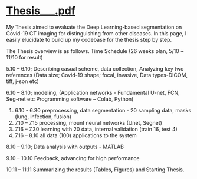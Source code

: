 # [Thesis___.pdf](https://github.com/LeeYoungJun1113/Thesis___/blob/c8b711e7a01ff475f0623aceebba0ad02301c072/NewThesis.pdf)
My Thesis aimed to evaluate the Deep Learning-based segmentation on Covid-19 CT imaging for distinguishing from other diseases.
In this page, I easily elucidate to build up my codebase for the thesis step by step.

The Thesis overview is as follows.
Time Schedule (26 weeks plan, 5/10 ~ 11/10 for result)

5.10 – 6.10; Describing casual scheme, data collection, Analyzing key two references 
(Data size;  Covid-19 shape; focal, invasive,  Data types-DICOM, tiff, j-son etc)

6.10 – 8.10; modeling,
(Application networks - Fundamental U-net, FCN, Seg-net etc Programming software – Colab, Python)
 1) 6.10 - 6.30 preprocessing, data segmentation - 20 sampling data, masks (lung, infection, fusion)
 2) 7.10 – 7.15 processing, mount neural networks (Unet, Segnet)
 3) 7.16 – 7.30 learning with 20 data, internal validation (train 16, test 4)
 4) 7.16 – 8.10 all data (100) applications to the system

8.10 – 9.10; Data analysis with outputs - MATLAB

9.10 – 10.10 Feedback, advancing for high performance

10.11 – 11.11 Summarizing the results (Tables, Figures) and Starting Thesis.
